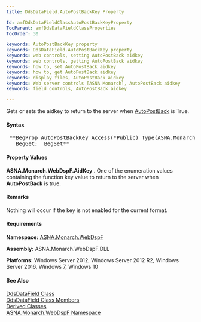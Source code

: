 ```yaml
---
title: DdsDataField.AutoPostBackKey Property

Id: amfDdsDataFieldClassAutoPostBackKeyProperty
TocParent: amfDdsDataFieldClassProperties
TocOrder: 30

keywords: AutoPostBackKey property
keywords: DdsDataField.AutoPostBackKey property
keywords: web controls, setting AutoPostBack aidkey
keywords: web controls, getting AutoPostBack aidkey
keywords: how to, set AutoPostBack aidkey
keywords: how to, get AutoPostBack aidkey
keywords: display files, AutoPostBack aidkey
keywords: Web server controls [ASNA Monarch], AutoPostBack aidkey
keywords: field controls, AutoPostBack aidkey

---
```


Gets or sets the aidkey to return to the server when [ AutoPostBack](amfDdsDataFieldClassAutoPostBackProperty.html) is True. 

#### Syntax
<pre class="prettyprint"> **BegProp AutoPostBackKey Access(*Public) Type(ASNA.Monarch.WebDspF.AidKey) Modifier(*MustOverride)
   BegGet;  BegSet** </pre>

#### Property Values
**ASNA.Monarch.WebDspF.AidKey** . One of the enumeration values containing the function key value to return to the server when **AutoPostBack** is true.

#### Remarks
Nothing will occur if the key is not enabled for the current format.

#### Requirements
**Namespace:** [ASNA.Monarch.WebDspF](amfWebDspFNamespace.html)

**Assembly:** ASNA.Monarch.WebDspF.DLL

**Platforms:** Windows Server 2012, Windows Server 2012 R2, Windows Server 2016, Windows 7, Windows 10

#### See Also
[ DdsDataField Class](amfDdsDataFieldClass.html) <br /> [ DdsDataField Class Members](amfDdsDataFieldClassMembers.html) <br /> [ Derived Classes](amfDdsDataFieldDerivedClasses.html) <br /> [ ASNA.Monarch.WebDspF Namespace](amfWebDspFNamespace.html) 
